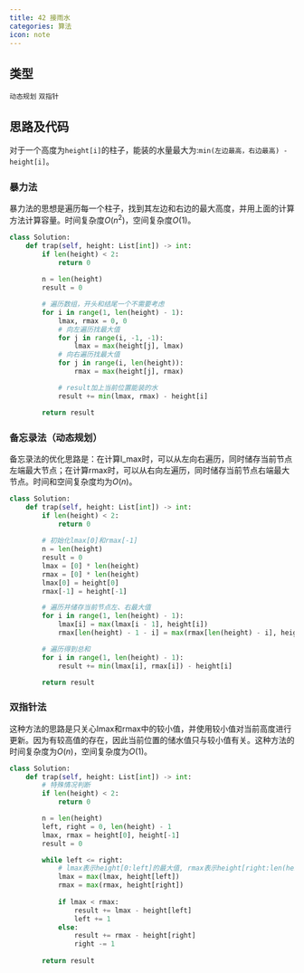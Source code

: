 ```yaml
---
title: 42 接雨水
categories: 算法
icon: note
---
```


## 类型

`动态规划` `双指针`

## 思路及代码

对于一个高度为`height[i]`的柱子，能装的水量最大为:`min(左边最高，右边最高) - height[i]`。

### 暴力法

暴力法的思想是遍历每一个柱子，找到其左边和右边的最大高度，并用上面的计算方法计算容量。时间复杂度$O(n^2)$，空间复杂度$O(1)$。

```python
class Solution:
    def trap(self, height: List[int]) -> int:
        if len(height) < 2:
            return 0
        
        n = len(height)
        result = 0

        # 遍历数组，开头和结尾一个不需要考虑
        for i in range(1, len(height) - 1):
            lmax, rmax = 0, 0
            # 向左遍历找最大值
            for j in range(i, -1, -1):
                lmax = max(height[j], lmax)
            # 向右遍历找最大值
            for j in range(i, len(height)):
                rmax = max(height[j], rmax)

            # result加上当前位置能装的水
            result += min(lmax, rmax) - height[i]

        return result
```

### 备忘录法（动态规划）

备忘录法的优化思路是：在计算l_max时，可以从左向右遍历，同时储存当前节点左端最大节点；在计算rmax时，可以从右向左遍历，同时储存当前节点右端最大节点。时间和空间复杂度均为$O(n)$。

```python
class Solution:
    def trap(self, height: List[int]) -> int:
        if len(height) < 2:
            return 0
        
        # 初始化lmax[0]和rmax[-1]
        n = len(height)
        result = 0
        lmax = [0] * len(height)
        rmax = [0] * len(height)
        lmax[0] = height[0]
        rmax[-1] = height[-1]

        # 遍历并储存当前节点左、右最大值
        for i in range(1, len(height) - 1):
            lmax[i] = max(lmax[i - 1], height[i])
            rmax[len(height) - 1 - i] = max(rmax[len(height) - i], height[len(height) - 1 - i])

        # 遍历得到总和
        for i in range(1, len(height) - 1):
            result += min(lmax[i], rmax[i]) - height[i]

        return result
```

### 双指针法

这种方法的思路是只关心lmax和rmax中的较小值，并使用较小值对当前高度进行更新。因为有较高值的存在，因此当前位置的储水值只与较小值有关。这种方法的时间复杂度为$O(n)$，空间复杂度为$O(1)$。

```python
class Solution:
    def trap(self, height: List[int]) -> int:
        # 特殊情况判断
        if len(height) < 2:
            return 0

        n = len(height)
        left, right = 0, len(height) - 1
        lmax, rmax = height[0], height[-1]
        result = 0

        while left <= right:
            # lmax表示height[0:left]的最大值, rmax表示height[right:len(height)]中的最大值
            lmax = max(lmax, height[left])
            rmax = max(rmax, height[right])
            
            if lmax < rmax:
                result += lmax - height[left]
                left += 1
            else:
                result += rmax - height[right]
                right -= 1
            
        return result
```
